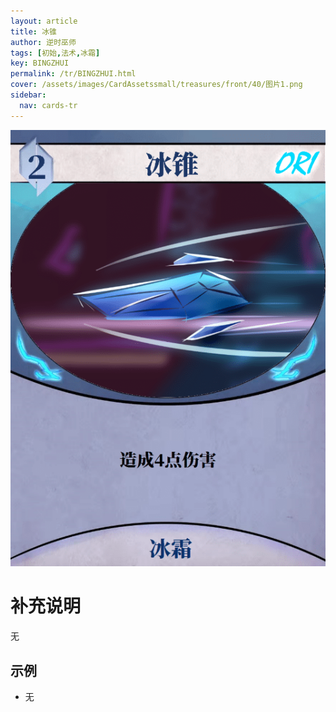 ```yaml
---
layout: article
title: 冰锥
author: 逆时巫师
tags: [初始,法术,冰霜]
key: BINGZHUI
permalink: /tr/BINGZHUI.html
cover: /assets/images/CardAssetssmall/treasures/front/40/图片1.png
sidebar:
  nav: cards-tr
---
```

![](/assets/images/CardAssets/treasures/front/40/图片1.png)

# 补充说明
无


## 示例
* 无